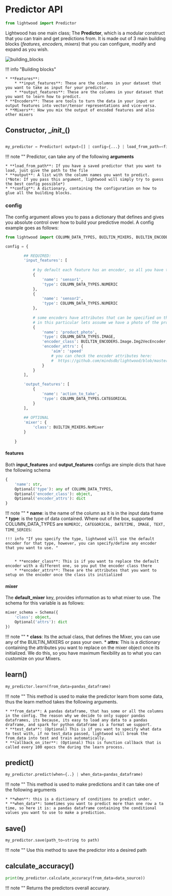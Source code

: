 # Predictor API



```python
from lightwood import Predictor

```

Lightwood has one main class; The **Predictor**, which is a modular construct that you can train and get predictions from. It is made out of 3 main building blocks (*features, encoders, mixers*) that you can configure, modify and expand as you wish.

![building_blocks](https://docs.google.com/drawings/d/e/2PACX-1vTrzcXyqDeaGWOwG-3BWOV5wj1U2M5v7ojracqv39z2Ljv-oFqxh4bxFiJxjjtd7CgehptMeBlLYx6w/pub?w=1399&h=818&a=1)

!!! info "Building blocks"
    
    * **Features**:
        * **input_features**: These are the columns in your dataset that you want to take as input for your predictor.
        * **output_features**: These are the columns in your dataset that you want to learn how to predict.
    * **Encoders**: These are tools to turn the data in your input or output features into vector/tensor representations and vice-versa.
    * **Mixers**: How you mix the output of encoded features and also other mixers


## Constructor, \__init__()

```python

my_predictor = Predictor( output=[] | config={...} | load_from_path=<file_path>)

```

!!! note ""
    Predictor, can take any of the following **arguments**
    
    * **load_from_path**: If you have a saved predictor that you want to load, just give the path to the file
    * **output**: A list with the column names you want to predict. (*Note: If you pass this argument, lightwood will simply try to guess the best config possible*)
    * **config**: A dictionary, containing the configuration on how to glue all the building blocks. 

### **config**

The config argument allows you to pass a dictionary that defines and gives you absolute control over how to build your predictive model.
A config example goes as follows:
```python
from lightwood import COLUMN_DATA_TYPES, BUILTIN_MIXERS, BUILTIN_ENCODERS

config = {

        ## REQUIRED:
        'input_features': [
        
            # by default each feature has an encoder, so all you have to do is specify the data type
            {
                'name': 'sensor1',
                'type': COLUMN_DATA_TYPES.NUMERIC
            },
            {
                'name': 'sensor2',
                'type': COLUMN_DATA_TYPES.NUMERIC
            },
            
            # some encoders have attributes that can be specified on the configuration
            # in this particular lets assume we have a photo of the product, we would like to encode this image and optimize for speed
            {
                'name': 'product_photo',
                'type': COLUMN_DATA_TYPES.IMAGE,
                'encoder_class': BUILTIN_ENCODERS.Image.Img2VecEncoder, # note that this is just a class, you can build your own if you wish
                'encoder_attrs': {
                    'aim': 'speed' 
                    # you can check the encoder attributes here: 
                    #  https://github.com/mindsdb/lightwood/blob/master/lightwood/encoders/image/img_2_vec.py
                }
            }
        ],

        'output_features': [
            {
                'name': 'action_to_take',
                'type': COLUMN_DATA_TYPES.CATEGORICAL
            }
        ],
        
        ## OPTIONAL
        'mixer': {
            'class': BUILTIN_MIXERS.NnMixer
        }
        
    }
```






#### features

Both **input_features** and **output_features** configs are simple dicts that have the following schema

```python
{
    'name': str,
    Optional('type'): any of COLUMN_DATA_TYPES,
    Optional('encoder_class'): object,
    Optional('encoder_attrs'): dict
}
```
!!! note ""
    * **name**: is the name of the column as it is in the input data frame
    * **type**: is the type of data contained. Where out of the box, supported COLUMN_DATA_TYPES are ```NUMERIC, CATEGORICAL, DATETIME, IMAGE, TEXT, TIME_SERIES```:


    !!! info "If you specify the type, lightwood will use the default encoder for that type, however, you can specify/define any encoder that you want to use. "    
        
        
        * **encoder_class**: This is if you want to replace the default encoder with a different one, so you put the encoder class there
        * **encoder_attrs**: These are the attributes that you want to setup on the encoder once the class its initialized 
        

#### mixer

The **default_mixer** key, provides information as to what mixer to use. The schema for this variable is as follows:

```python
mixer_schema = Schema({
    'class': object,
    Optional('attrs'): dict
})
```

!!! note ""
    * **class**: Its the actual class, that defines the Mixer, you can use any of the BUILTIN_MIXERS or pass your own.
    * **attrs**: This is a dictionary containing the attributes you want to replace on the mixer object once its initialized. We do this, so you have maximum flexibility as to what you can customize on your Mixers.

## learn()

```python
my_predictor.learn(from_data=pandas_dataframe)
```
!!! note ""
    This method is used to make the predictor learn from some data, thus the learn method takes the following arguments.
    
    * **from_data**: A pandas dataframe, that has some or all the columns in the config. The reason why we decide to only suppor pandas dataframes, its because, its easy to load any data to a pandas draframe, and spark for python dataframe is a format we support.
    * **test_data**: (Optional) This is if you want to specify what data to test with, if no test_data passed, lightwood will break the from_data into test and train automatically.
    * **callback_on_iter**: (Optional) This is function callback that is called every 100 epocs the during the learn process.


## predict()

```python
my_predictor.predict(when={..} | when_data=pandas_dataframe)
```
!!! note ""
    This method is used to make predictions and it can take one of the following arguments
    
    * **when**: this is a dictionary of conditions to predict under.
    * **when_data**: Sometimes you want to predict more than one row a ta time, so here it is: a pandas dataframe containing the conditional values you want to use to make a prediction.


## save()

```python
my_predictor.save(path_to=string to path)
```
!!! note ""
    Use this method to save the predictor into a desired path

## calculate_accuracy()

```python
print(my_predictor.calculate_accuracy(from_data=data_source))

```
!!! note ""
    Returns the predictors overall accurary. 
